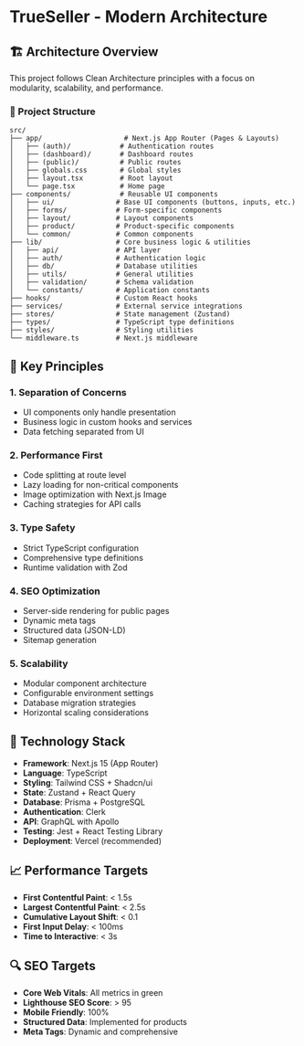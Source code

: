 # TrueSeller - Modern Architecture

## 🏗️ Architecture Overview

This project follows Clean Architecture principles with a focus on modularity, scalability, and performance.

### 📁 Project Structure

```
src/
├── app/                    # Next.js App Router (Pages & Layouts)
│   ├── (auth)/            # Authentication routes
│   ├── (dashboard)/       # Dashboard routes
│   ├── (public)/          # Public routes
│   ├── globals.css        # Global styles
│   ├── layout.tsx         # Root layout
│   └── page.tsx           # Home page
├── components/            # Reusable UI components
│   ├── ui/               # Base UI components (buttons, inputs, etc.)
│   ├── forms/            # Form-specific components
│   ├── layout/           # Layout components
│   ├── product/          # Product-specific components
│   └── common/           # Common components
├── lib/                  # Core business logic & utilities
│   ├── api/              # API layer
│   ├── auth/             # Authentication logic
│   ├── db/               # Database utilities
│   ├── utils/            # General utilities
│   ├── validation/       # Schema validation
│   └── constants/        # Application constants
├── hooks/                # Custom React hooks
├── services/             # External service integrations
├── stores/               # State management (Zustand)
├── types/                # TypeScript type definitions
├── styles/               # Styling utilities
└── middleware.ts         # Next.js middleware
```

## 🎯 Key Principles

### 1. **Separation of Concerns**
- UI components only handle presentation
- Business logic in custom hooks and services
- Data fetching separated from UI

### 2. **Performance First**
- Code splitting at route level
- Lazy loading for non-critical components
- Image optimization with Next.js Image
- Caching strategies for API calls

### 3. **Type Safety**
- Strict TypeScript configuration
- Comprehensive type definitions
- Runtime validation with Zod

### 4. **SEO Optimization**
- Server-side rendering for public pages
- Dynamic meta tags
- Structured data (JSON-LD)
- Sitemap generation

### 5. **Scalability**
- Modular component architecture
- Configurable environment settings
- Database migration strategies
- Horizontal scaling considerations

## 🔧 Technology Stack

- **Framework**: Next.js 15 (App Router)
- **Language**: TypeScript
- **Styling**: Tailwind CSS + Shadcn/ui
- **State**: Zustand + React Query
- **Database**: Prisma + PostgreSQL
- **Authentication**: Clerk
- **API**: GraphQL with Apollo
- **Testing**: Jest + React Testing Library
- **Deployment**: Vercel (recommended)

## 📈 Performance Targets

- **First Contentful Paint**: < 1.5s
- **Largest Contentful Paint**: < 2.5s
- **Cumulative Layout Shift**: < 0.1
- **First Input Delay**: < 100ms
- **Time to Interactive**: < 3s

## 🔍 SEO Targets

- **Core Web Vitals**: All metrics in green
- **Lighthouse SEO Score**: > 95
- **Mobile Friendly**: 100%
- **Structured Data**: Implemented for products
- **Meta Tags**: Dynamic and comprehensive
